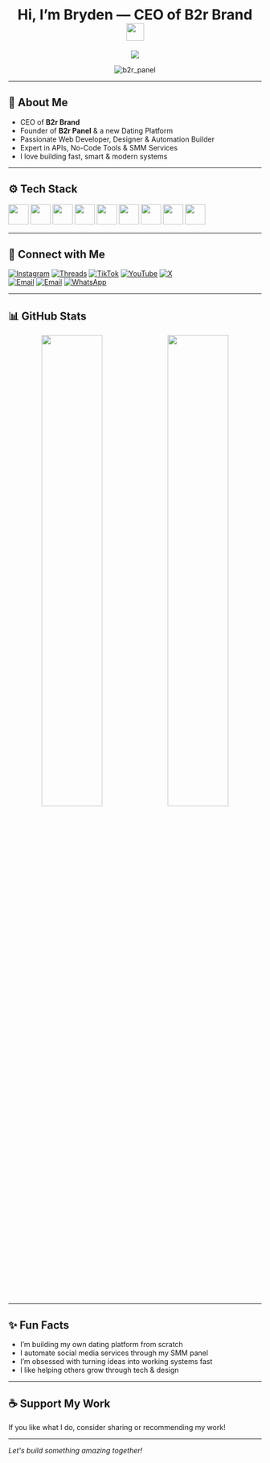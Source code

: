 <h1 align="center"><b>Hi, I’m Bryden — CEO of B2r Brand</b> <img src="https://media.giphy.com/media/hvRJCLFzcasrR4ia7z/giphy.gif" width="35"></h1>

<p align="center">
  <a href="https://github.com/DenverCoder1/readme-typing-svg">
    <img src="https://readme-typing-svg.herokuapp.com?font=Fira+Code&size=24&pause=1000&color=00FF00&width=600&center=true&lines=Web+Developer+%7C+Graphic+Designer;API+%2F+Automation+%2F+No-Code+Expert;Founder+of+B2r+Panel+%26+Dating+Platform;Let's+Build+Something+Cool!">
  </a>
</p>

<p align="center">
  <img src="https://komarev.com/ghpvc/?username=b2r_panel&label=Profile%20views&color=0e75b6&style=flat" alt="b2r_panel" />
</p>

---

## 💼 About Me

- CEO of **B2r Brand**
- Founder of **B2r Panel** & a new Dating Platform
- Passionate Web Developer, Designer & Automation Builder
- Expert in APIs, No-Code Tools & SMM Services
- I love building fast, smart & modern systems

---

## ⚙️ Tech Stack

<p align="left">
  <img src="https://cdn.jsdelivr.net/gh/devicons/devicon/icons/html5/html5-original.svg" width="40"/>
  <img src="https://cdn.jsdelivr.net/gh/devicons/devicon/icons/css3/css3-original.svg" width="40"/>
  <img src="https://cdn.jsdelivr.net/gh/devicons/devicon/icons/javascript/javascript-original.svg" width="40"/>
  <img src="https://cdn.jsdelivr.net/gh/devicons/devicon/icons/php/php-original.svg" width="40"/>
  <img src="https://cdn.jsdelivr.net/gh/devicons/devicon/icons/mysql/mysql-original.svg" width="40"/>
  <img src="https://cdn.jsdelivr.net/gh/devicons/devicon/icons/wordpress/wordpress-original.svg" width="40"/>
  <img src="https://www.vectorlogo.zone/logos/zapier/zapier-icon.svg" width="40"/>
  <img src="https://www.vectorlogo.zone/logos/adobe_photoshop/adobe_photoshop-icon.svg" width="40"/>
  <img src="https://www.vectorlogo.zone/logos/adobe_illustrator/adobe_illustrator-icon.svg" width="40"/>
</p>

---

## 📲 Connect with Me

[![Instagram](https://img.shields.io/badge/Instagram-E4405F?style=for-the-badge&logo=instagram&logoColor=white)](https://www.instagram.com/b2r_panel)
[![Threads](https://img.shields.io/badge/Threads-000000?style=for-the-badge&logo=threads&logoColor=white)](https://www.threads.net/@b2r_panel)
[![TikTok](https://img.shields.io/badge/TikTok-000000?style=for-the-badge&logo=tiktok&logoColor=white)](https://www.tiktok.com/@b2r_panel)
[![YouTube](https://img.shields.io/badge/YouTube-FF0000?style=for-the-badge&logo=youtube&logoColor=white)](https://youtube.com/@b2r_panel)
[![X](https://img.shields.io/badge/X-000000?style=for-the-badge&logo=twitter&logoColor=white)](https://x.com/b2r_panel)  
[![Email](https://img.shields.io/badge/Email-bryden@b2rbrand.com-D14836?style=for-the-badge&logo=gmail&logoColor=white)](mailto:bryden@b2rbrand.com)
[![Email](https://img.shields.io/badge/Email-b2rbrandmanagement@gmail.com-D14836?style=for-the-badge&logo=gmail&logoColor=white)](mailto:b2rbrandmanagement@gmail.com)
[![WhatsApp](https://img.shields.io/badge/WhatsApp-25D366?style=for-the-badge&logo=whatsapp&logoColor=white)](https://wa.me/255689997037)

---

## 📊 GitHub Stats

<p align="center">
  <img src="https://github-readme-stats.vercel.app/api?username=b2r_panel&show_icons=true&theme=tokyonight" width="49%"/>
  <img src="https://github-readme-streak-stats.herokuapp.com/?user=b2r_panel&theme=tokyonight" width="49%"/>
</p>

---

## ✨ Fun Facts

- I’m building my own dating platform from scratch
- I automate social media services through my SMM panel
- I’m obsessed with turning ideas into working systems fast
- I like helping others grow through tech & design

---

## ☕ Support My Work

If you like what I do, consider sharing or recommending my work!

---

*Let's build something amazing together!*

<!--
**Kingbryden/Kingbryden** is a ✨ _special_ ✨ repository because its `README.md` (this file) appears on your GitHub profile.

Here are some ideas to get you started:

- 🔭 I’m currently working on ...
- 🌱 I’m currently learning ...
- 👯 I’m looking to collaborate on ...
- 🤔 I’m looking for help with ...
- 💬 Ask me about ...
- 📫 How to reach me: ...
- 😄 Pronouns: ...
- ⚡ Fun fact: ...
-->
